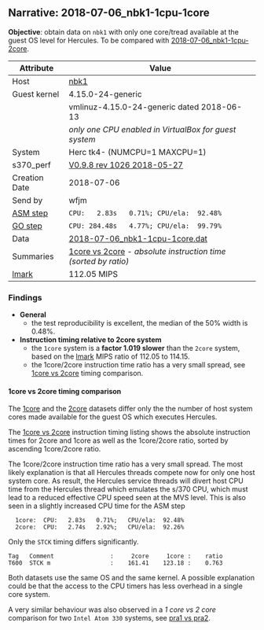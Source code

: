 ## Narrative: 2018-07-06_nbk1-1cpu-1core

**Objective**: obtain data on `nbk1` with only one core/tread available
at the guest OS level for Hercules.
To be compared with [2018-07-06_nbk1-1cpu-2core](2018-07-06_nbk1-1cpu-2core.md).

| Attribute | Value |
| --------- | ----- |
| Host   | [nbk1](hostinfo_nbk1.md) |
| Guest kernel | 4.15.0-24-generic |
|              | vmlinuz-4.15.0-24-generic dated 2018-06-13 |
|              | _only one CPU enabled in VirtualBox for guest system_ |
| System | Herc tk4- (NUMCPU=1 MAXCPU=1) |
| s370_perf | [V0.9.8  rev  1026  2018-05-27](https://github.com/wfjm/s370-perf/blob/0f1260f/codes/s370_perf.asm) |
| Creation Date | 2018-07-06 |
| Send by | wfjm |
| [ASM step](README_narr.md#user-content-asm) | `CPU:   2.83s   0.71%; CPU/ela:  92.48%` |
| [GO step](README_narr.md#user-content-go)   | `CPU: 284.48s   4.77%; CPU/ela:  99.79%` |
| Data | [2018-07-06_nbk1-1cpu-1core.dat](../data/2018-07-06_nbk1-1cpu-1core.dat) |
| Summaries | [1core vs 2core](sum_2018-07-06_nbk1-1cpu-2core_and_1core.dat) - _absolute instruction time (sorted by ratio)_ |
| [lmark](README_narr.md#user-content-lmark) | 112.05 MIPS |

### <a id="find">Findings</a>
- **General**
  - the test reproducibility is excellent, the median of the 50% width is 0.48%.
- **Instruction timing relative to 2core system**
  - the `1core` system is a **factor 1.019 slower**
    than the `2core` system,
    based on the [lmark](README_narr.md#user-content-lmark) MIPS ratio of
    112.05 to 114.15.
  - the 1core/2core instruction time ratio has a very small spread, see
    [1core vs 2core](#user-content-find-vs-2core)
    timing comparison.

#### <a id="find-vs-2core">1core vs 2core timing comparison</a>

The [1core](2018-07-06_nbk1-1cpu-1core.md) and the
[2core](2018-07-06_nbk1-1cpu-2core.md) datasets differ only the the number
of host system cores made available for the guest OS which executes
Hercules.

The [1core vs 2core](sum_2018-07-06_nbk1-1cpu-2core_and_1core.dat) instruction
timing listing shows the absolute instruction times for 2core and 1core as well
as the 1core/2core ratio, sorted by ascending 1core/2core ratio.

The 1core/2core instruction time ratio has a very small spread.
The most likely explanation is that all Hercules threads compete now for
only one host system core. As result, the Hercules service threads will
divert host CPU time from the Hercules thread which emulates the s/370 CPU,
which must lead to a reduced effective CPU speed seen at the MVS level.
This is also seen in a slightly increased CPU time for the ASM step
```
  1core:  CPU:   2.83s   0.71%;   CPU/ela:  92.48%
  2core:  CPU:   2.74s   2.92%;   CPU/ela:  92.26%
```

Only the `STCK` timing differs significantly.
```
Tag   Comment                :     2core     1core :    ratio
T600  STCK m                 :    161.41    123.18 :    0.763
```

Both datasets use the same OS and the same kernel. A possible explanation
could be that the access to the CPU timers has less overhead in a single
core system.

A very similar behaviour was also observed in a _1 core vs 2 core_
comparison for two `Intel Atom 330` systems, see
[pra1 vs pra2](2018-06-26_pra1.md#user-content-find-vs-pra2).
